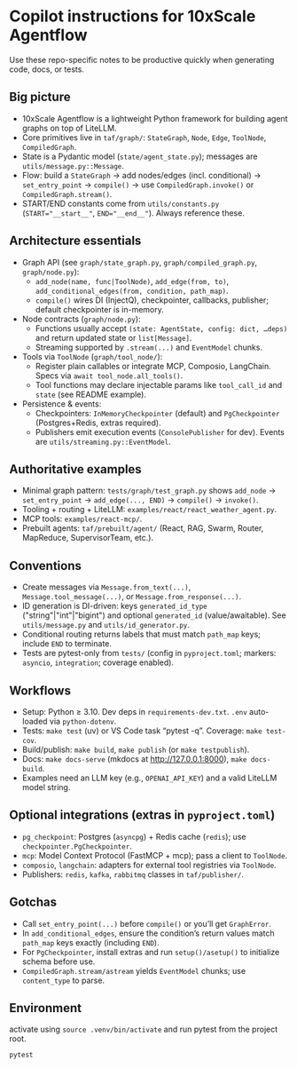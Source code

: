# Copilot instructions for 10xScale Agentflow

Use these repo-specific notes to be productive quickly when generating code, docs, or tests.

## Big picture
- 10xScale Agentflow is a lightweight Python framework for building agent graphs on top of LiteLLM.
- Core primitives live in `taf/graph/`: `StateGraph`, `Node`, `Edge`, `ToolNode`, `CompiledGraph`.
- State is a Pydantic model (`state/agent_state.py`); messages are `utils/message.py::Message`.
- Flow: build a `StateGraph` → add nodes/edges (incl. conditional) → `set_entry_point` → `compile()` → use `CompiledGraph.invoke()` or `CompiledGraph.stream()`.
- START/END constants come from `utils/constants.py` (`START="__start__"`, `END="__end__"`). Always reference these.

## Architecture essentials
- Graph API (see `graph/state_graph.py`, `graph/compiled_graph.py`, `graph/node.py`):
  - `add_node(name, func|ToolNode)`, `add_edge(from, to)`, `add_conditional_edges(from, condition, path_map)`.
  - `compile()` wires DI (InjectQ), checkpointer, callbacks, publisher; default checkpointer is in-memory.
- Node contracts (`graph/node.py`):
  - Functions usually accept `(state: AgentState, config: dict, …deps)` and return updated state or `list[Message]`.
  - Streaming supported by `.stream(...)` and `EventModel` chunks.
- Tools via `ToolNode` (`graph/tool_node/`):
  - Register plain callables or integrate MCP, Composio, LangChain. Specs via `await tool_node.all_tools()`.
  - Tool functions may declare injectable params like `tool_call_id` and `state` (see README example).
- Persistence & events:
  - Checkpointers: `InMemoryCheckpointer` (default) and `PgCheckpointer` (Postgres+Redis, extras required).
  - Publishers emit execution events (`ConsolePublisher` for dev). Events are `utils/streaming.py::EventModel`.

## Authoritative examples
- Minimal graph pattern: `tests/graph/test_graph.py` shows `add_node` → `set_entry_point` → `add_edge(..., END)` → `compile()` → `invoke()`.
- Tooling + routing + LiteLLM: `examples/react/react_weather_agent.py`.
- MCP tools: `examples/react-mcp/`.
- Prebuilt agents: `taf/prebuilt/agent/` (React, RAG, Swarm, Router, MapReduce, SupervisorTeam, etc.).

## Conventions
- Create messages via `Message.from_text(...)`, `Message.tool_message(...)`, or `Message.from_response(...)`.
- ID generation is DI-driven: keys `generated_id_type` ("string"|"int"|"bigint") and optional `generated_id` (value/awaitable). See `utils/message.py` and `utils/id_generator.py`.
- Conditional routing returns labels that must match `path_map` keys; include `END` to terminate.
- Tests are pytest-only from `tests/` (config in `pyproject.toml`; markers: `asyncio`, `integration`; coverage enabled).

## Workflows
- Setup: Python ≥ 3.10. Dev deps in `requirements-dev.txt`. `.env` auto-loaded via `python-dotenv`.
- Tests: `make test` (uv) or VS Code task “pytest -q”. Coverage: `make test-cov`.
- Build/publish: `make build`, `make publish` (or `make testpublish`).
- Docs: `make docs-serve` (mkdocs at http://127.0.0.1:8000), `make docs-build`.
- Examples need an LLM key (e.g., `OPENAI_API_KEY`) and a valid LiteLLM model string.

## Optional integrations (extras in `pyproject.toml`)
- `pg_checkpoint`: Postgres (`asyncpg`) + Redis cache (`redis`); use `checkpointer.PgCheckpointer`.
- `mcp`: Model Context Protocol (FastMCP + mcp); pass a client to `ToolNode`.
- `composio`, `langchain`: adapters for external tool registries via `ToolNode`.
- Publishers: `redis`, `kafka`, `rabbitmq` classes in `taf/publisher/`.

## Gotchas
- Call `set_entry_point(...)` before `compile()` or you’ll get `GraphError`.
- In `add_conditional_edges`, ensure the condition’s return values match `path_map` keys exactly (including `END`).
- For `PgCheckpointer`, install extras and run `setup()/asetup()` to initialize schema before use.
- `CompiledGraph.stream/astream` yields `EventModel` chunks; use `content_type` to parse.

## Environment
activate using `source .venv/bin/activate`
and run pytest from the project root.
```
pytest
```